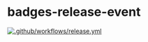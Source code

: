 # badges-release-event

[![.github/workflows/release.yml](https://github.com/anthmmatic/badges-release-event/actions/workflows/release.yml/badge.svg?event=release)](https://github.com/anthmmatic/badges-release-event/actions/workflows/release.yml)

